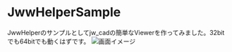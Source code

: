 # JwwHelperSample
JwwHelperのサンプルとしてjw_cadの簡単なViewerを作ってみました。32bitでも64bitでも動くはずです。
![画面イメージ](https://github.com/JinkiKeikaku/JwwSampleImages/blob/main/JwwSampleImages.png)
